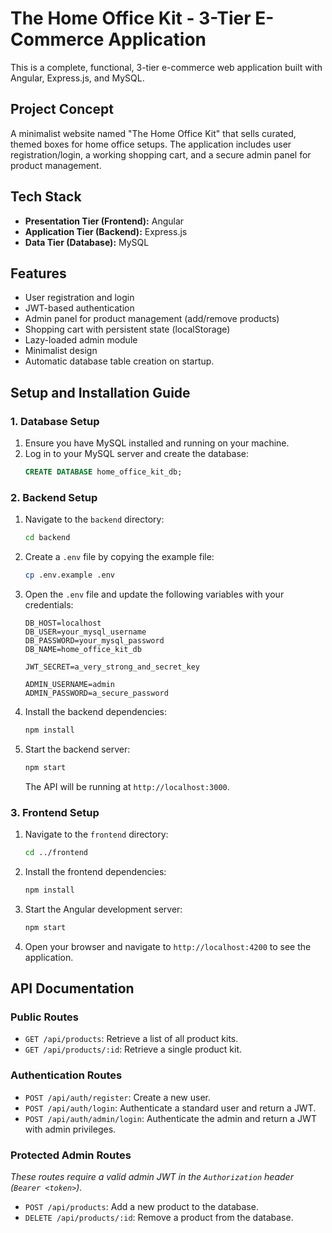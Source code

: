 # The Home Office Kit - 3-Tier E-Commerce Application

This is a complete, functional, 3-tier e-commerce web application built with Angular, Express.js, and MySQL.

## Project Concept

A minimalist website named "The Home Office Kit" that sells curated, themed boxes for home office setups. The application includes user registration/login, a working shopping cart, and a secure admin panel for product management.

## Tech Stack

*   **Presentation Tier (Frontend):** Angular
*   **Application Tier (Backend):** Express.js
*   **Data Tier (Database):** MySQL

## Features

*   User registration and login
*   JWT-based authentication
*   Admin panel for product management (add/remove products)
*   Shopping cart with persistent state (localStorage)
*   Lazy-loaded admin module
*   Minimalist design
*   Automatic database table creation on startup.

## Setup and Installation Guide

### 1. Database Setup

1.  Ensure you have MySQL installed and running on your machine.
2.  Log in to your MySQL server and create the database:
    ```sql
    CREATE DATABASE home_office_kit_db;
    ```

### 2. Backend Setup

1.  Navigate to the `backend` directory:
    ```bash
    cd backend
    ```
2.  Create a `.env` file by copying the example file:
    ```bash
    cp .env.example .env
    ```
3.  Open the `.env` file and update the following variables with your credentials:
    ```
    DB_HOST=localhost
    DB_USER=your_mysql_username
    DB_PASSWORD=your_mysql_password
    DB_NAME=home_office_kit_db

    JWT_SECRET=a_very_strong_and_secret_key

    ADMIN_USERNAME=admin
    ADMIN_PASSWORD=a_secure_password
    ```
4.  Install the backend dependencies:
    ```bash
    npm install
    ```
5.  Start the backend server:
    ```bash
    npm start
    ```
    The API will be running at `http://localhost:3000`.

### 3. Frontend Setup

1.  Navigate to the `frontend` directory:
    ```bash
    cd ../frontend
    ```
2.  Install the frontend dependencies:
    ```bash
    npm install
    ```
3.  Start the Angular development server:
    ```bash
    npm start
    ```
4.  Open your browser and navigate to `http://localhost:4200` to see the application.

## API Documentation

### Public Routes

*   `GET /api/products`: Retrieve a list of all product kits.
*   `GET /api/products/:id`: Retrieve a single product kit.

### Authentication Routes

*   `POST /api/auth/register`: Create a new user.
*   `POST /api/auth/login`: Authenticate a standard user and return a JWT.
*   `POST /api/auth/admin/login`: Authenticate the admin and return a JWT with admin privileges.

### Protected Admin Routes

*These routes require a valid admin JWT in the `Authorization` header (`Bearer <token>`).*

*   `POST /api/products`: Add a new product to the database.
*   `DELETE /api/products/:id`: Remove a product from the database.
